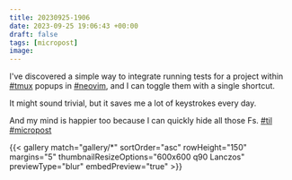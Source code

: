 ```yaml
---
title: 20230925-1906
date: 2023-09-25 19:06:43 +00:00
draft: false
tags: [micropost]
image:
---
```


<p>I&#39;ve discovered a simple way to integrate running tests for a project within <a href="https://mastodon.bofhers.es/tags/tmux" class="mention hashtag" rel="tag">#<span>tmux</span></a> popups in <a href="https://mastodon.bofhers.es/tags/neovim" class="mention hashtag" rel="tag">#<span>neovim</span></a>, and I can toggle them with a single shortcut.</p><p>It might sound trivial, but it saves me a lot of keystrokes every day.</p><p>And my mind is happier too because I can quickly hide all those Fs. <a href="https://mastodon.bofhers.es/tags/til" class="mention hashtag" rel="tag">#<span>til</span></a> <a href="https://mastodon.bofhers.es/tags/micropost" class="mention hashtag" rel="tag">#<span>micropost</span></a></p>


{{< gallery match="gallery/*" sortOrder="asc" 
                rowHeight="150" margins="5" thumbnailResizeOptions="600x600 q90 Lanczos"
                previewType="blur" embedPreview="true" >}}
